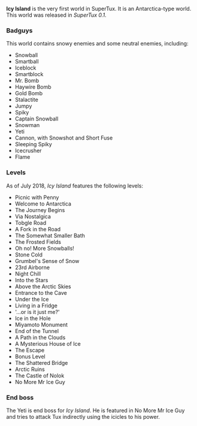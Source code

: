**Icy Island** is the very first world in SuperTux. It is an Antarctica-type world. This world was released in _SuperTux 0.1_.

### Badguys
This world contains snowy enemies and some neutral enemies, including:
* Snowball
* Smartball
* Iceblock
* Smartblock
* Mr. Bomb
* Haywire Bomb
* Gold Bomb
* Stalactite
* Jumpy
* Spiky
* Captain Snowball
* Snowman
* Yeti
* Cannon, with Snowshot and Short Fuse
* Sleeping Spiky
* Icecrusher
* Flame

### Levels
As of July 2018, _Icy Island_ features the following levels:

* Picnic with Penny
* Welcome to Antarctica
* The Journey Begins
* Via Nostalgica
* Tobgle Road
* A Fork in the Road
* The Somewhat Smaller Bath
* The Frosted Fields
* Oh no! More Snowballs!
* Stone Cold
* Grumbel's Sense of Snow
* 23rd Airborne
* Night Chill
* Into the Stars
* Above the Arctic Skies
* Entrance to the Cave
* Under the Ice
* Living in a Fridge
* '...or is it just me?'
* Ice in the Hole
* Miyamoto Monument
* End of the Tunnel
* A Path in the Clouds
* A Mysterious House of Ice
* The Escape
* Bonus Level
* The Shattered Bridge
* Arctic Ruins
* The Castle of Nolok
* No More Mr Ice Guy

### End boss
The Yeti is end boss for _Icy Island_. He is featured in No More Mr Ice Guy and tries to attack Tux indirectly using the icicles to his power.

